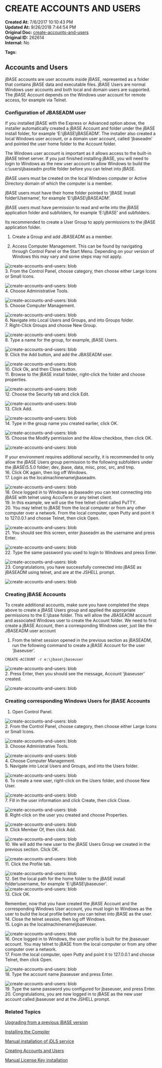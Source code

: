 # CREATE ACCOUNTS AND USERS

**Created At:** 7/6/2017 10:10:43 PM  
**Updated At:** 9/26/2018 7:44:54 PM  
**Original Doc:** [create-accounts-and-users](https://docs.jbase.com/36690-installation-guides/create-accounts-and-users)  
**Original ID:** 262614  
**Internal:** No

**Tags:**
<badge text='how to set up users' vertical='middle' />
<badge text='how to set up windows users' vertical='middle' />

## Accounts and Users

jBASE accounts are user accounts inside jBASE, represented as a folder that contains jBASE data and executable files. jBASE Users are normal Windows user accounts and both local and domain users are supported. The jBASE Account depends on the Windows user account for remote access, for example via Telnet.

### Configuration of JBASEADM user

If you installed jBASE with the Express or Advanced option above, the installer automatically created a jBASE Account and folder under the jBASE install folder, for example ‘E:\jBASE\jBASEADM’. The installer also created a local Windows user account, or a domain user account, called ‘jbaseadm’ and pointed the user home folder to the Account folder.

The Windows user account is important as it allows access to the built-in jBASE telnet server. If you just finished installing jBASE, you will need to login to Windows as the new user account to allow Windows to build the c:\users\jbaseadm profile folder before you can telnet into jBASE.

jBASE users must be created on the local Windows computer or Active Directory domain of which the computer is a member.

jBASE users must have their home folder pointed to ‘jBASE Install folder\Username’, for example ‘E:\jBASE\jBASEADM’.

jBASE users must have permission to read and write into the jBASE application folder and subfolders, for example ‘E:\jBASE’ and subfolders.

Its recommended to create a User Group to apply permissions to the jBASE application folder.

1. Create a Group and add JBASEADM as a member.

2. Access Computer Management. This can be found by navigating through Control Panel or the Start Menu. Depending on your version of Windows this may vary and some steps may not apply.

![create-accounts-and-users: blob](./blob.jpg)  
3. From the Control Panel, choose category, then choose either Large Icons or Small Icons.

![create-accounts-and-users: blob](./blob-2.jpg)  
4. Choose Administrative Tools.

![create-accounts-and-users: blob](./blob-3.jpg)  
5. Choose Computer Management.

![create-accounts-and-users: blob](./blob-4.jpg)  
6. Navigate into Local Users and Groups, and into Groups folder.  
7. Right-Click Groups and choose New Group.

![create-accounts-and-users: blob](./blob-5.jpg)  
8.  Type a name for the group, for example, jBASE Users.

![create-accounts-and-users: blob](./blob-6.jpg)  
9. Click the Add button, and add the JBASEADM user.

![create-accounts-and-users: blob](./blob-7.jpg)  
10. Click Ok, and then Close button.  
11. Browse to the jBASE install folder, right-click the folder and choose properties.

![create-accounts-and-users: blob](./blob-8.jpg)  
12. Choose the Security tab and click Edit.

![create-accounts-and-users: blob](./blob-9.jpg)  
13. Click Add.

![create-accounts-and-users: blob](./blob-10.jpg)  
14. Type in the group name you created earlier, click OK.

![create-accounts-and-users: blob](./blob-11.jpg)  
15. Choose the Modify permission and the Allow checkbox, then click OK.

![create-accounts-and-users: blob](./blob-12.jpg)

If your environment requires additional security, it is recommended to only allow the jBASE Users group permission to the following subfolders under the jBASE\5.5.0 folder; dev, jbase, data, misc, proc, src, and tmp.  
16. Click OK again, then log off Windows.  
17. Login as the localmachinename\jbaseadm.

![create-accounts-and-users: blob](./blob-13.jpg)  
18. Once logged in to Windows as jbaseadm you can test connecting into jBASE with telnet using AccuTerm or any telnet client.  
19. In this example, we will use the free telnet client called PuTTY.  
20. You may telnet to jBASE from the local computer or from any other computer over a network. From the local computer, open Putty and point it to 127.0.0.1 and choose Telnet, then click Open.

![create-accounts-and-users: blob](./blob-14.jpg)  
21. You should see this screen, enter jbaseadm as the username and press Enter.  

![create-accounts-and-users: blob](./blob-15.jpg)  
22. Type the same password you used to login to Windows and press Enter.

![create-accounts-and-users: blob](./blob-16.jpg)  
23. Congratulations, you have successfully connected into jBASE as jBASEADM using telnet, and are at the JSHELL prompt.

![create-accounts-and-users: blob](./blob-17.jpg)

### Creating jBASE Accounts

To create additional accounts, make sure you have completed the steps above to create a jBASE Users group and applied the appropriate permissions to the E:\jbase folder. This will allow the JBASEADM account and associated Windows user to create the Account folder. We need to first create a jBASE Account, then a corresponding Windows user, just like the JBASEADM user account

1. From the telnet session opened in the previous section as jBASEADM, run the following command to create a jBASE Account for the user ‘jbaseuser’.

```
CREATE-ACCOUNT -r e:\jbase\jbaseuser
```

![create-accounts-and-users: blob](./blob-18.jpg)  
2. Press Enter, then you should see the message, Account ‘jbaseuser’ created.

![create-accounts-and-users: blob](./blob-19.jpg)

### Creating corresponding Windows Users for jBASE Accounts

1. Open Control Panel.

![create-accounts-and-users: blob](./blob-20.jpg)  
2. From the Control Panel, choose category, then choose either Large Icons or Small Icons.

![create-accounts-and-users: blob](./blob-21.jpg)  
3. Choose Administrative Tools.

![create-accounts-and-users: blob](./blob-22.jpg)  
4. Choose Computer Management.  
5. Navigate into Local Users and Groups, and into the Users folder.

![create-accounts-and-users: blob](./blob-23.jpg)  
6. To create a new user, right-click on the Users folder, and choose New User.

![create-accounts-and-users: blob](./blob-24.jpg)  
7. Fill in the user information and click Create, then click Close.

![create-accounts-and-users: blob](./blob-25.jpg)  
8. Right-click on the user you created and choose Properties.

![create-accounts-and-users: blob](./blob-26.jpg)  
9. Click Member Of, then click Add.

![create-accounts-and-users: blob](./blob-27.jpg)  
10. We will add the new user to the jBASE Users Group we created in the previous section. Click OK.

![create-accounts-and-users: blob](./blob-28.jpg)  
11. Click the Profile tab.

![create-accounts-and-users: blob](./blob-29.jpg)  
12. Set the local path for the home folder to the jBASE install folder\username, for example ‘E:\jBASE\jbaseuser’.  
    ![create-accounts-and-users: blob](./blob-30.jpg)  
13. Click OK.

Remember, now that you have created the jBASE Account and the corresponding Windows User account, you must login to Windows as the user to build the local profile before you can telnet into jBASE as the user.  
14. Close the telnet session, then log off Windows.  
15. Login as the localmachinename\jbaseuser.

![create-accounts-and-users: blob](./blob-31.jpg)  
16. Once logged in to Windows, the user profile is built for the jbaseuser account. You may telnet to jBASE from the local computer or from any other computer over a network.  
17. From the local computer, open Putty and point it to 127.0.0.1 and choose Telnet, then click Open.

![create-accounts-and-users: blob](./blob-32.jpg)  
18. Type the account name jbaseuser and press Enter.

![create-accounts-and-users: blob](./blob-33.jpg)  
19. Type the same password you configured for jbaseuser, and press Enter.  
20. Congratulations, you are now logged in to jBASE as the new user account called jbaseuser and at the JSHELL prompt.

### Related Topics

[Upgrading from a previous jBASE version](./../upgrading-from-a-previous-version)

[Installing the Compiler](installing-the-windows-compiler)

[Manual installation of jDLS service](./../../../jbase/manual-installation-of-jdls-service)

[Creating Accounts and Users](./.)

[Manual License Key installation](./../manual-license-key-installation)
